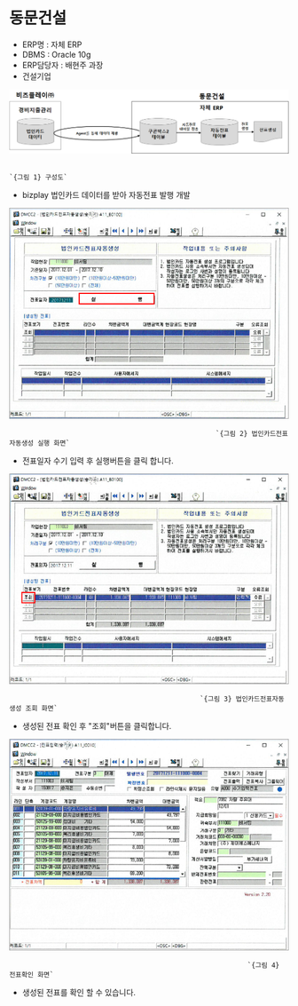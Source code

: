 # 동문건설

 - ERP명 : 자체 ERP  
 - DBMS : Oracle 10g  
 - ERP담당자 : 배현주 과장  
 - 건설기업

![](../../../.gitbook/assets/image%20%2888%29.png)

                                                                       `{그림 1} 구성도`

 - bizplay 법인카드 데이터를 받아 자동전표 발행 개발

![](../../../.gitbook/assets/image%20%28127%29.png)

                                                        `{그림 2} 법인카드전표자동생성 실행 화면`

 - 전표일자 수기 입력 후 실행버튼을 클릭 합니다.

![](../../../.gitbook/assets/image%20%2868%29.png)

                                                    `{그림 3} 법인카드전표자동생성 조회 화면`

 - 생성된 전표 확인 후 "조회"버튼을 클릭합니다.

![](../../../.gitbook/assets/image%20%28194%29.png)

                                                                `{그림 4} 전표확인 화면`

 - 생성된 전표를 확인 할 수 있습니다.

